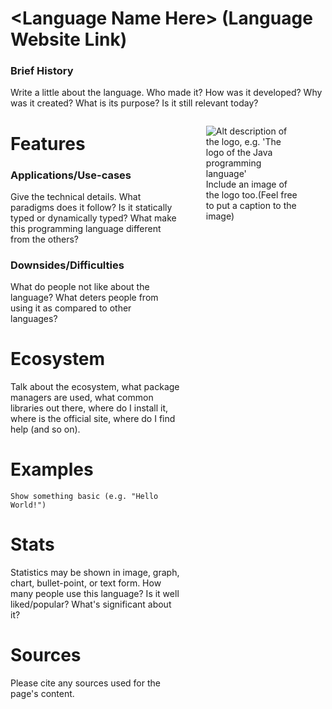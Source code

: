 # \<Language Name Here\> (Language Website Link)
### Brief History
Write a little about the language. Who made it? How was it developed? Why was it created? What is its purpose? Is it still relevant today?

<figure style="float: right; width:30%; height:50%; object-fit:contain;">
<img src="https://upload.wikimedia.org/wikipedia/de/e/e1/Java-Logo.svg" alt="Alt description of the logo, e.g. 'The logo of the Java programming language'">
<figcaption>Include an image of the logo too.(Feel free to put a caption to the image)</figcaption>
</figure>

# Features
### Applications/Use-cases
Give the technical details. What paradigms does it follow? Is it statically typed or dynamically typed? What make this programming language different from the others?

### Downsides/Difficulties
What do people not like about the language? What deters people from using it as compared to other languages?

# Ecosystem
Talk about the ecosystem, what package managers are used, what common libraries out there,
where do I install it, where is the official site, where do I find help (and so on).

# Examples
```
Show something basic (e.g. "Hello World!")
```

# Stats
Statistics may be shown in image, graph, chart, bullet-point, or text form. How many people use this language? Is it well liked/popular? What's significant about it? 

# Sources
Please cite any sources used for the page's content.
